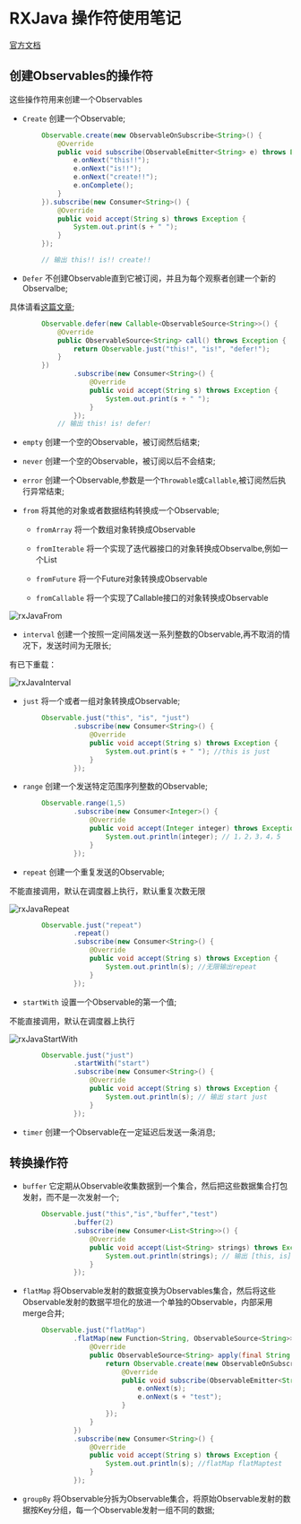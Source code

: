 # RXJava 操作符使用笔记

[官方文档](http://reactivex.io/documentation/operators.html#)

## 创建Observables的操作符

这些操作符用来创建一个Observables

- `Create` 创建一个Observable;

```java
        Observable.create(new ObservableOnSubscribe<String>() {
            @Override
            public void subscribe(ObservableEmitter<String> e) throws Exception {
                e.onNext("this!!");
                e.onNext("is!!");
                e.onNext("create!!");
                e.onComplete();
            }
        }).subscribe(new Consumer<String>() {
            @Override
            public void accept(String s) throws Exception {
                System.out.print(s + " ");
            }
        });

        // 输出 this!! is!! create!! 
```

- `Defer` 不创建Observable直到它被订阅，并且为每个观察者创建一个新的Observalbe;

具体请看[这篇文章]();

```java
        Observable.defer(new Callable<ObservableSource<String>>() {
            @Override
            public ObservableSource<String> call() throws Exception {
                return Observable.just("this!", "is!", "defer!");
            }
        })
                .subscribe(new Consumer<String>() {
                    @Override
                    public void accept(String s) throws Exception {
                        System.out.print(s + " ");
                    }
                });
            // 输出 this! is! defer! 
```

- `empty` 创建一个空的Observable，被订阅然后结束;

- `never` 创建一个空的Observable，被订阅以后不会结束;

- `error` 创建一个Observable,参数是一个`Throwable`或`Callable`,被订阅然后执行异常结束;

- `from` 将其他的对象或者数据结构转换成一个Observable;

    - `fromArray` 将一个数组对象转换成Observable

    - `fromIterable` 将一个实现了迭代器接口的对象转换成Observalbe,例如一个List

    - `fromFuture` 将一个Future对象转换成Observable

    - `fromCallable` 将一个实现了Callable接口的对象转换成Observable

![rxJavaFrom](http://orzoelfvh.bkt.clouddn.com/rxjavaFrom.png?attname=&e=1500004944&token=cs2nCfx72Y7hW0_NpFYzb3Jab90IJWraRtphMd-q:E5wFdzCPZHuSXXh6Xp3cya6RMbI)

- `interval` 创建一个按照一定间隔发送一系列整数的Observable,再不取消的情况下，发送时间为无限长;

有已下重载：

![rxJavaInterval](http://orzoelfvh.bkt.clouddn.com/rxjavaInterval.png?attname=&e=1500007717&token=cs2nCfx72Y7hW0_NpFYzb3Jab90IJWraRtphMd-q:4S730sw9cC4Iir02Hu6nCbueQm8)

- `just` 将一个或者一组对象转换成Observable;

```java
        Observable.just("this", "is", "just")
                .subscribe(new Consumer<String>() {
                    @Override
                    public void accept(String s) throws Exception {
                        System.out.print(s + " "); //this is just 
                    }
                });
```
- `range` 创建一个发送特定范围序列整数的Observable;

```java
        Observable.range(1,5)
                .subscribe(new Consumer<Integer>() {
                    @Override
                    public void accept(Integer integer) throws Exception {
                        System.out.println(integer); // 1，2，3，4，5
                    }
                });
```

- `repeat` 创建一个重复发送的Observable;

不能直接调用，默认在调度器上执行，默认重复次数无限

![rxJavaRepeat](http://orzoelfvh.bkt.clouddn.com/rxJavaRepeat.png?attname=&e=1500018617&token=cs2nCfx72Y7hW0_NpFYzb3Jab90IJWraRtphMd-q:azGzvtjTqqtt794aSLZbLtSYsZM)

```java
        Observable.just("repeat")
                .repeat()
                .subscribe(new Consumer<String>() {
                    @Override
                    public void accept(String s) throws Exception {
                        System.out.println(s); //无限输出repeat
                    }
                });
```

- `startWith` 设置一个Observable的第一个值;

不能直接调用，默认在调度器上执行

![rxJavaStartWith](http://orzoelfvh.bkt.clouddn.com/rxJavaStartWith.png?attname=&e=1500019189&token=cs2nCfx72Y7hW0_NpFYzb3Jab90IJWraRtphMd-q:eqi1u2ONm6a4nOleF-W9sOfB1lk)

```java
        Observable.just("just")
                .startWith("start")
                .subscribe(new Consumer<String>() {
                    @Override
                    public void accept(String s) throws Exception {
                        System.out.println(s); // 输出 start just
                    }
                });
```

- `timer` 创建一个Observable在一定延迟后发送一条消息;

## 转换操作符

- `buffer` 它定期从Observable收集数据到一个集合，然后把这些数据集合打包发射，而不是一次发射一个;

```java
        Observable.just("this","is","buffer","test")
                .buffer(2)
                .subscribe(new Consumer<List<String>>() {
                    @Override
                    public void accept(List<String> strings) throws Exception {
                        System.out.println(strings); // 输出 [this, is]，[buffer, test]
                    }
                });
```

- `flatMap` 将Observable发射的数据变换为Observables集合，然后将这些Observable发射的数据平坦化的放进一个单独的Observable，内部采用merge合并;

```java
        Observable.just("flatMap")
                .flatMap(new Function<String, ObservableSource<String>>() {
                    @Override
                    public ObservableSource<String> apply(final String s) throws Exception {
                        return Observable.create(new ObservableOnSubscribe<String>() {
                            @Override
                            public void subscribe(ObservableEmitter<String> e) throws Exception {
                                e.onNext(s);
                                e.onNext(s + "test");
                            }
                        });
                    }
                })
                .subscribe(new Consumer<String>() {
                    @Override
                    public void accept(String s) throws Exception {
                        System.out.println(s); //flatMap flatMaptest
                    }
                });
```

- `groupBy` 将Observable分拆为Observable集合，将原始Observable发射的数据按Key分组，每一个Observable发射一组不同的数据;

```java

```